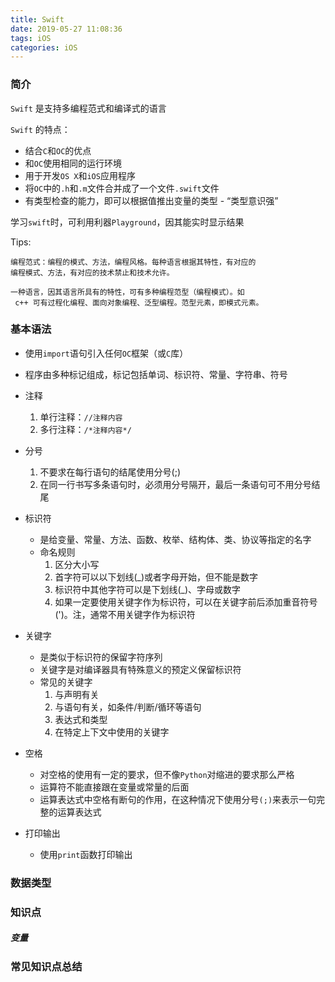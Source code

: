 ```yaml
---
title: Swift
date: 2019-05-27 11:08:36
tags: iOS
categories: iOS
---
```


### 简介

`Swift` 是支持多编程范式和编译式的语言

`Swift` 的特点：

* 结合`C`和`OC`的优点
* 和`OC`使用相同的运行环境
* 用于开发`OS X`和`iOS`应用程序
* 将`OC`中的`.h`和`.m`文件合并成了一个文件`.swift`文件
* 有类型检查的能力，即可以根据值推出变量的类型 - “类型意识强”

学习`swift`时，可利用利器`Playground`，因其能实时显示结果

Tips:

```
编程范式：编程的模式、方法，编程风格。每种语言根据其特性，有对应的
编程模式、方法，有对应的技术禁止和技术允许。

一种语言，因其语言所具有的特性，可有多种编程范型（编程模式）。如
 c++ 可有过程化编程、面向对象编程、泛型编程。范型元素，即模式元素。
```

### 基本语法

* 使用`import`语句引入任何`OC`框架（或`C`库）
* 程序由多种标记组成，标记包括单词、标识符、常量、字符串、符号
* 注释
  1. 单行注释：`//注释内容`
  2. 多行注释：`/*注释内容*/`

* 分号
  1. 不要求在每行语句的结尾使用分号(;)
  2. 在同一行书写多条语句时，必须用分号隔开，最后一条语句可不用分号结尾

* 标识符
  * 是给变量、常量、方法、函数、枚举、结构体、类、协议等指定的名字
  * 命名规则
     1. 区分大小写
     2. 首字符可以以下划线(_)或者字母开始，但不能是数字
     3. 标识符中其他字符可以是下划线(_)、字母或数字
     4. 如果一定要使用关键字作为标识符，可以在关键字前后添加重音符号(')。注，通常不用关键字作为标识符

* 关键字
  * 是类似于标识符的保留字符序列
  * 关键字是对编译器具有特殊意义的预定义保留标识符
  * 常见的关键字
     1. 与声明有关
     2. 与语句有关，如条件/判断/循环等语句
     3. 表达式和类型
     4. 在特定上下文中使用的关键字

* 空格
  * 对空格的使用有一定的要求，但不像`Python`对缩进的要求那么严格
  * 运算符不能直接跟在变量或常量的后面
  * 运算表达式中空格有断句的作用，在这种情况下使用分号`(;)`来表示一句完整的运算表达式

* 打印输出
  * 使用`print`函数打印输出

### 数据类型

### 知识点

##### 变量

### 常见知识点总结